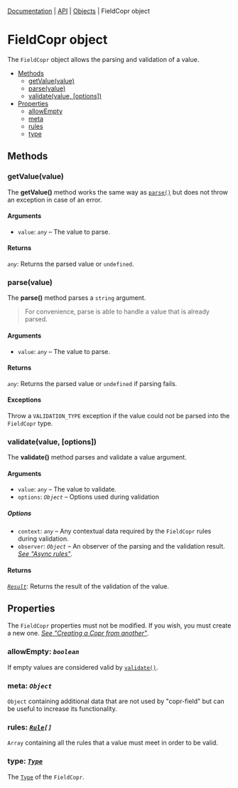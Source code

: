[Documentation](../README.md) | [API](./README.md) | [Objects](./README.md#objects) | FieldCopr object

# FieldCopr object

The `FieldCopr` object allows the parsing and validation of a value.

- [Methods](#methods)
  - [getValue(value)](#getvaluevalue)
  - [parse(value)](#parsevalue)
  - [validate(value, [options])](#validatevalue-options)
- [Properties](#properties)
  - [allowEmpty](#allowempty-boolean)
  - [meta](#meta-object)
  - [rules](#rules-rule)
  - [type](#type-type)

## Methods

### getValue(value)

The **getValue()** method works the same way as [`parse()`](#parsevalue) but does not throw an exception in case of an error.

#### Arguments

- `value`: _`any`_ – The value to parse.

#### Returns

_`any`_: Returns the parsed value or `undefined`.

### parse(value)

The **parse()** method parses a `string` argument.

> For convenience, parse is able to handle a value that is already parsed.

#### Arguments

- `value`: _`any`_ – The value to parse.

#### Returns

_`any`_: Returns the parsed value or `undefined` if parsing fails.

#### Exceptions

Throw a `VALIDATION_TYPE` exception if the value could not be parsed into the `FieldCopr` type.

### validate(value, [options])

The **validate()** method parses and validate a value argument.

#### Arguments

- `value`: _`any`_ – The value to validate.
- `options`: _`Object`_ – Options used during validation

##### Options

- `context`: _`any`_ – Any contextual data required by the `FieldCopr` rules during validation.
- `observer`: _`Object`_ – An observer of the parsing and the validation result. _[See "Async rules"](guides.md#async-rules)_.

#### Returns

_[`Result`](object-result.md)_: Returns the result of the validation of the value.

## Properties

The `FieldCopr` properties must not be modified. If you wish, you must create a new one. _[See "Creating a Copr from another"](guides.md#creating-a-copr-from-another)_.

### allowEmpty: _`boolean`_

If empty values are considered valid by [`validate()`](#validatevalue-options).

### meta: _`Object`_

`Object` containing additional data that are not used by "copr-field" but can be useful to increase its functionality.

### rules: [_`Rule`_](object-rule.md)_`[]`_

`Array` containing all the rules that a value must meet in order to be valid.

### type: [_`Type`_](type-object.md)

The [`Type`](type-object.md) of the `FieldCopr`.
